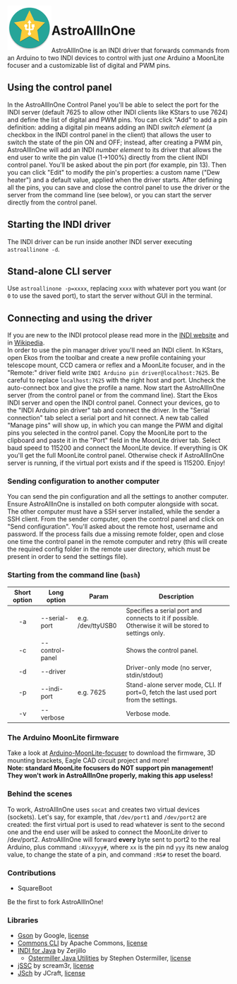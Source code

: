 <img align="left" width="100" height="100" src="logo.png">

# AstroAllInOne
AstroAllInOne is an INDI driver that forwards commands from an 
Arduino to two INDI devices to control with just _one_ Arduino a 
MoonLite focuser and a customizable list of digital and PWM pins.

## Using the control panel
In the AstroAllInOne Control Panel you'll be able to select the port for the INDI server
(default 7625 to allow other INDI clients like KStars to use 7624) and define
the list of digital and PWM pins. You can click "Add" to add a pin definition:
adding a digital pin means adding an INDI _switch element_
(a checkbox in the INDI control panel in the client)
that allows the user to switch the state of the pin ON and OFF;
instead, after creating a PWM pin, AstroAllInOne will add an INDI _number element_
to its driver that allows the end user to write the pin value (1→100%)
directly from the client INDI control panel.
You'll be asked about the pin port (for example, pin 13). Then you can
click "Edit" to modify the pin's properties: a custom name ("Dew heater")
and a default value, applied when the driver starts.
After defining all the pins, you can save and close the control panel to use the driver or the server
from the command line (see below), or you can start the server directly from the control panel.

## Starting the INDI driver
The INDI driver can be run inside another INDI server executing `astroallinone -d`.

## Stand-alone CLI server
Use `astroallinone -p=xxxx`, replacing `xxxx` with whatever port you want (or `0` to use the saved port),
to start the server without GUI in the terminal.

## Connecting and using the driver
If you are new to the INDI protocol please read more in the
<a href="http://indilib.org/about/discover-indi.html">INDI website</a> and in
<a href="https://en.wikipedia.org/wiki/Instrument_Neutral_Distributed_Interface">Wikipedia</a>.<br>
In order to use the pin manager driver you'll need an INDI client.
In KStars, open Ekos from the toolbar and create a new profile containing
your telescope mount, CCD camera or reflex and a MoonLite focuser, and in the "Remote:" driver field
write `INDI Arduino pin driver@localhost:7625`. Be careful to replace `localhost:7625` with the
right host and port. Uncheck the auto-connect box and give the profile a name.
Now start the AstroAllInOne server (from the control panel or from the command line).
Start the Ekos INDI server and open the INDI control panel. Connect your devices,
go to the "INDI Arduino pin driver" tab and connect the driver. In the "Serial connection"
tab select a serial port and hit connect. A new tab called "Manage pins" will show up,
in which you can mange the PWM and digital pins you selected in the control panel.
Copy the MoonLite port to the clipboard and paste it in the "Port" field in the MoonLite
driver tab. Select baud speed to 115200 and connect the MoonLite device. If everything is OK you'll get
the full MoonLite control panel. Otherwise check if AstroAllInOne server is running,
if the virtual port exists and if the speed is 115200. Enjoy!

### Sending configuration to another computer
You can send the pin configuration and all the settings to another computer. Ensure AstroAllInOne is installed
on both computer alongside with socat. The other computer must have a SSH server installed, while the sender
a SSH client. From the sender computer, open the control panel and click on "Send configuration". You'll
asked about the remote host, username and password. If the process fails due a missing remote folder,
open and close one time the control panel in the remote computer and retry (this will create the required
config folder in the remote user directory, which must be present in order to send the settings file).

### Starting from the command line (`bash`)

| Short option | Long option     | Param             | Description                                                                                           |
|:------------:|-----------------|-------------------|-------------------------------------------------------------------------------------------------------|
| -a           | --serial-port   | e.g. /dev/ttyUSB0 | Specifies a serial port and connects to it if possible. Otherwise it will be stored to settings only. |
| -c           | --control-panel |                   | Shows the control panel.                                                                              |
| -d           | --driver        |                   | Driver-only mode (no server, stdin/stdout)                                                            |
| -p           | --indi-port     | e.g. 7625         | Stand-alone server mode, CLI. If port=0, fetch the last used port from the settings.                  |
| -v           | --verbose       |                   | Verbose mode.                                                                                         |

### The Arduino MoonLite firmware
Take a look at
<a href="https://github.com/SquareBoot/Arduino-MoonLite-focuser">Arduino-MoonLite-focuser</a>
to download the firmware, 3D mounting brackets, Eagle CAD circuit project and more!
<br>**Note: standard MoonLite focusers do NOT support pin management! They won't work in AstroAllInOne properly, making this app useless!**

### Behind the scenes
To work, AstroAllInOne uses `socat` and creates two virtual devices (sockets).
Let's say, for example, that `/dev/port1` and `/dev/port2` are created:
the first virtual port is used to read whatever is sent to the second one
and the end user will be asked to connect the MoonLite driver to /dev/port2.
AstroAllInOne will forward **every** byte sent to port2 to the real Arduino,
plus command `:AVxxyyy#`, where `xx` is the pin nd `yyy` its new analog value,
to change the state of a pin, and command `:RS#` to reset the board.

### Contributions
- SquareBoot

Be the first to fork AstroAllInOne!

### Libraries
- <a href="https://github.com/google/gson">Gson</a> by Google, <a href="https://github.com/google/gson/blob/master/LICENSE">license</a>
- <a href="https://commons.apache.org/proper/commons-cli/">Commons CLI</a> by Apache Commons, <a href="http://www.apache.org/licenses/">license</a>
- <a href="http://indiforjava.sourceforge.net/stage/">INDI for Java</a> by Zerjillo
    - <a href="https://ostermiller.org/utils/">Ostermiller Java Utilities</a> by Stephen Ostermiller, <a href="https://ostermiller.org/utils/license.html">license</a>
- <a href="https://github.com/scream3r/java-simple-serial-connector">jSSC</a> by scream3r, <a href="http://www.gnu.org/licenses/lgpl.html">license</a>
- <a href="http://www.jcraft.com/jsch/">JSch</a> by JCraft, <a href="http://www.jcraft.com/jsch/LICENSE.txt">license</a>
